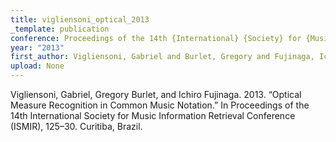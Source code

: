 ```yaml
---
title: vigliensoni_optical_2013
_template: publication
conference: Proceedings of the 14th {International} {Society} for {Music} {Information} {Retrieval} {Conference} ({ISMIR})
year: "2013"
first_author: Vigliensoni, Gabriel and Burlet, Gregory and Fujinaga, Ichiro
upload: None
---
```

Vigliensoni, Gabriel, Gregory Burlet, and Ichiro Fujinaga. 2013. “Optical Measure Recognition in Common Music Notation.” In Proceedings of the 14th International Society for Music Information Retrieval Conference (ISMIR), 125–30. Curitiba, Brazil.